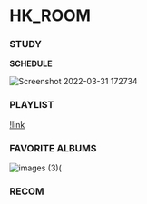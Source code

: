 # HK_ROOM 

### STUDY

**SCHEDULE**

![Screenshot 2022-03-31 172734](https://user-images.githubusercontent.com/102715509/161379733-d2a40260-dd47-49d9-91cb-a4480f1e5902.png)


### PLAYLIST

 [!link](https://open.spotify.com/playlist/5g9COjrjPZD95bXvbr4dy3)



### FAVORITE ALBUMS

![images (3)](https://user-images.githubusercontent.com/102715509/161380447-d9195cec-dffa-462c-a4d2-64a28590882d.jpg)(

### RECOM

